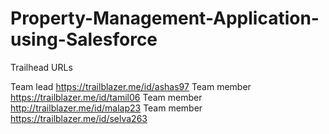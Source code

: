# Property-Management-Application-using-Salesforce

Trailhead URLs

Team lead https://trailblazer.me/id/ashas97
Team member https://trailblazer.me/id/tamil06
Team member http://trailblazer.me/id/malap23
Team member https://trailblazer.me/id/selva263
